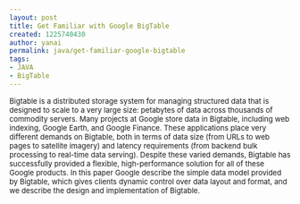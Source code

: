 ```yaml
---
layout: post
title: Get Familiar with Google BigTable
created: 1225740430
author: yanai
permalink: java/get-familiar-google-bigtable
tags:
- JAVA
- BigTable
---
```

<p><font size="-1">Bigtable is a distributed storage system for managing structured data that is designed to scale to a very large size: petabytes of data across thousands of commodity servers.  Many projects at Google store data in Bigtable, including web indexing, Google Earth, and Google Finance.  These applications place very different demands on Bigtable, both in terms of data size (from URLs to web pages to satellite imagery) and latency requirements (from backend bulk processing to real-time data serving).  Despite these varied demands, Bigtable has successfully provided a flexible, high-performance solution for all of these Google products.  In this paper Google describe the simple data model provided by Bigtable, which gives clients dynamic control over data layout and format, and we describe the design and implementation of Bigtable. </font></p><p>&nbsp;</p><p>&nbsp;</p><p>&nbsp;</p>
